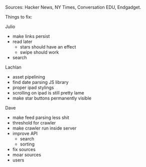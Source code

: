 Sources: Hacker News, NY Times, Conversation EDU, Endgadget.


Things to fix:

Julio
 - make links persist
 - read later
   - stars should have an effect
   - swipe should work
 - search

Lachlan
 - asset pipelining
 - find date parsing JS library
 - proper ipad stylings
  - scrolling on ipad is still pretty lame
  - make star buttons permanently visible

Dave
  - make feed parsing less shit
  - threshold for crawler
  - make crawler run inside server
  - improve API
    - search
    - sorting
  - fix sources
  - moar sources
  - users
